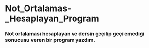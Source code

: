 # Not_Ortalamas-_Hesaplayan_Program

### Not ortalaması hesaplayan ve dersin geçilip geçilemediği sonucunu veren bir program yazdım.
